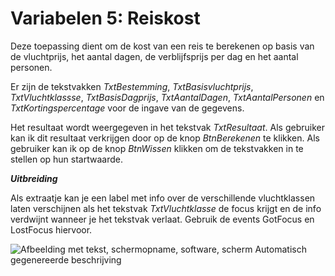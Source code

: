 # Variabelen 5: Reiskost 

Deze toepassing dient om de kost van een reis te berekenen op basis van
de vluchtprijs, het aantal dagen, de verblijfsprijs per dag en het
aantal personen.

Er zijn de tekstvakken *TxtBestemming*, *TxtBasisvluchtprijs*,
*TxtVluchtklassse*, *TxtBasisDagprijs*, *TxtAantalDagen*,
*TxtAantalPersonen* en *TxtKortingspercentage* voor de ingave van de
gegevens.

Het resultaat wordt weergegeven in het tekstvak *TxtResultaat*. Als
gebruiker kan ik dit resultaat verkrijgen door op de knop *BtnBerekenen*
te klikken. Als gebruiker kan ik op de knop *BtnWissen* klikken om de
tekstvakken in te stellen op hun startwaarde.

***Uitbreiding***

Als extraatje kan je een label met info over de verschillende
vluchtklassen laten verschijnen als het tekstvak *TxtVluchtklasse* de
focus krijgt en de info verdwijnt wanneer je het tekstvak verlaat.
Gebruik de events GotFocus en LostFocus hiervoor.

![Afbeelding met tekst, schermopname, software, scherm Automatisch
gegenereerde
beschrijving](./media/image1.png)